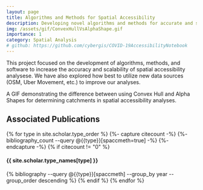 ```yaml
---
layout: page
title: Algorithms and Methods for Spatial Accessibility
description: Developing novel algorithms and methods for accurate and scalable spatial accessibility analyses.
img: /assets/gif/ConvexHullVsAlphaShape.gif
importance: 1
category: Spatial Analysis
# github: https://github.com/cybergis/COVID-19AccessibilityNotebook
---
```


This project focused on the development of algorithms, methods, and software to increase the accuracy and scalability of spatial accessibility analysese. We have also explored how best to utilize new data sources (OSM, Uber Movement, etc.) to improve our analyses.

<div class="row" style="text-align: center;">
    <div class="col-sm mt-3 mt-md-0">
        <img class="img-fluid rounded z-depth-1" src="{{ '/assets/gif/ConvexHullVsAlphaShape.gif' | relative_url }}" alt="" title="Convex Hull vs Alpha Shape for Catchments"/>
    </div>
</div>
<div class="caption">
    A GIF demonstrating the difference between using Convex Hull and Alpha Shapes for determining catchments in spatial accessibility analyses.
</div>

## Associated Publications

<div class="publications">
{% for type in site.scholar.type_order %}
  {%- capture citecount -%}
  {%- bibliography_count --query @{{type}}[spaccmeth=true] -%}
  {%- endcapture -%}
  {% if citecount != "0"  %}
    <h4>{{ site.scholar.type_names[type] }}</h4>
    {% bibliography --query @{{type}}[spaccmeth] --group_by year --group_order descending %}
  {% endif %}
{% endfor %}
</div>